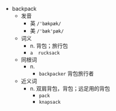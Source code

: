 - backpack
  - 发音
    - 英 `/'bækpæk/`
    - 美 `/'bæk'pæk/`
  - 词义
    - n. 背包；旅行包
    - `a  rucksack`
  - 同根词
    - n.
      - `backpacker` 背包旅行者
  - 近义词
    - n. 双肩背包，背包；远足用的背包
      - `pack`
      - `knapsack`
